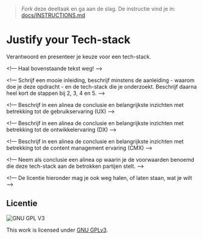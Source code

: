 > _Fork_ deze deeltaak en ga aan de slag. De instructie vind je in: [docs/INSTRUCTIONS.md](docs/INSTRUCTIONS.md)

# Justify your Tech-stack

Verantwoord en presenteer je keuze voor een tech-stack.

<!— Haal bovenstaande tekst weg! —>


<!— Schrijf een mooie inleiding, beschrijf minstens de aanleiding - waarom doe je deze opdracht - en de tech-stack die je onderzoekt. Beschrijf daarna heel kort de stappen bij 2, 3, 4 en 5. —>

<!— Beschrijf in een alinea de conclusie en belangrijkste inzichten met betrekking tot de gebruikservaring (UX) —>

<!— Beschrijf in een alinea de conclusie en belangrijkste inzichten met betrekking tot de ontwikkelervaring (DX) —>

<!— Beschrijf in een alinea de conclusie en belangrijkste inzichten met betrekking tot de content management ervaring (CMX) —>

<!— Neem als conclusie een alinea op waarin je de voorwaarden benoemd die deze tech-stack aan de betrokken partijen stelt. —>

<!— De licentie hieronder mag je ook weg halen, of laten staan, wat je wilt —>

## Licentie

![GNU GPL V3](https://www.gnu.org/graphics/gplv3-127x51.png)

This work is licensed under [GNU GPLv3](./LICENSE).
